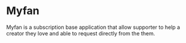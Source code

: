 # Myfan

Myfan is a subscription base application that allow supporter to help a creator they love and able to request directly from the them. 
